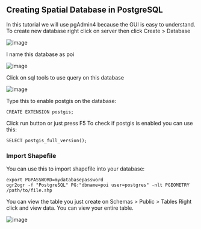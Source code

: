 ## Creating Spatial Database in PostgreSQL
In this tutorial we will use pgAdmin4 because the GUI is easy to understand. To create new database right click on server then click Create > Database

![image](https://user-images.githubusercontent.com/43196730/130584948-8e731fc0-bec4-4913-bcf1-9c35335148a8.png)

I name this database as poi

![image](https://user-images.githubusercontent.com/43196730/130585467-5bd2685d-324c-4ed7-a0b5-8327bcb30dc5.png)

Click on sql tools to use query on this database

![image](https://user-images.githubusercontent.com/43196730/130585892-28274f2c-8632-4c21-951f-c3ce2579e84b.png)

Type this to enable postgis on the database:
```
CREATE EXTENSION postgis;
```
Click run button or just press F5
To check if postgis is enabled you can use this:
```
SELECT postgis_full_version();
```
### Import Shapefile
You can use this to import shapefile into your database:
```
export PGPASSWORD=mydatabasepassword
ogr2ogr -f "PostgreSQL" PG:"dbname=poi user=postgres" -nlt PGEOMETRY /path/to/file.shp
```
You can view the table you just create on Schemas > Public > Tables
Right click and view data. You can view your entire table.

![image](https://user-images.githubusercontent.com/43196730/130587682-9dc64f67-2fbd-4bca-8cea-f25692fc43f8.png)
























